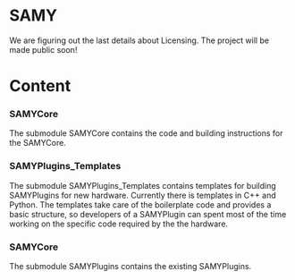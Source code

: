 # SAMY
We are figuring out the last details about Licensing. The project will be made public soon!

# Content
### SAMYCore
The submodule SAMYCore contains the code and building instructions for the SAMYCore.

### SAMYPlugins_Templates
The submodule SAMYPlugins_Templates contains templates for building SAMYPlugins for new hardware. Currently there is templates in C++ and Python. The templates take care of the boilerplate code and provides a basic structure, so developers of a SAMYPlugin can spent most of the time working on the specific code required by the the hardware.

### SAMYCore
The submodule SAMYPlugins contains the existing SAMYPlugins.

